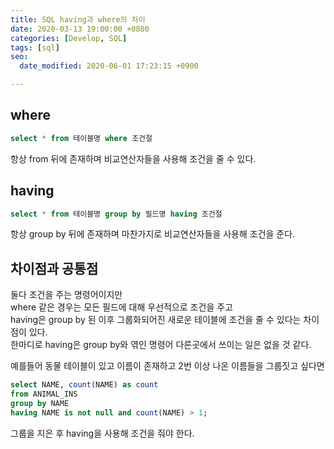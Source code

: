 ```yaml
---
title: SQL having과 where의 차이
date: 2020-03-13 19:00:00 +0800
categories: [Develop, SQL]
tags: [sql]
seo:
  date_modified: 2020-06-01 17:23:15 +0900

---
```


## where
```sql
select * from 테이블명 where 조건절
```
항상 from 뒤에 존재하며 비교연산자들을 사용해 조건을 줄 수 있다.


## having
```sql
select * from 테이블명 group by 필드명 having 조건절
```
항상 group by 뒤에 존재하며 마찬가지로 비교연산자들을 사용해 조건을 준다.


## 차이점과 공통점
둘다 조건을 주는 명령어이지만  
where 같은 경우는 모든 필드에 대해 우선적으로 조건을 주고  
having은 group by 된 이후 그룹화되어진 새로운 테이블에 조건을 줄 수 있다는 차이점이 있다.  
한마디로 having은 group by와 엮인 명령어 다른곳에서 쓰이는 일은 없을 것 같다.  

예를들어 동물 테이블이 있고 이름이 존재하고 2번 이상 나온 이름들을 그룹짓고 싶다면
```sql
select NAME, count(NAME) as count
from ANIMAL_INS
group by NAME
having NAME is not null and count(NAME) > 1;
```
그룹을 지은 후 having을 사용해 조건을 줘야 한다.